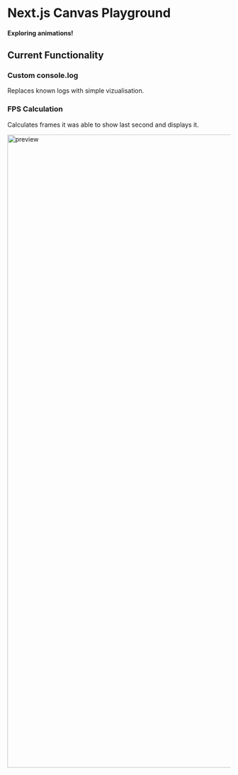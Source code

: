 # Next.js Canvas Playground

#### Exploring animations!

## Current Functionality

### Custom console.log

Replaces known logs with simple vizualisation.

### FPS Calculation

Calculates frames it was able to show last second and displays it.

<img width="1431" alt="preview" src="https://user-images.githubusercontent.com/25682681/235307277-94ffe4dc-c138-4ac0-af07-c978d91f62f5.png">
